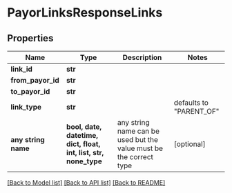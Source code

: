 # PayorLinksResponseLinks


## Properties
Name | Type | Description | Notes
------------ | ------------- | ------------- | -------------
**link_id** | **str** |  | 
**from_payor_id** | **str** |  | 
**to_payor_id** | **str** |  | 
**link_type** | **str** |  | defaults to "PARENT_OF"
**any string name** | **bool, date, datetime, dict, float, int, list, str, none_type** | any string name can be used but the value must be the correct type | [optional]

[[Back to Model list]](../README.md#documentation-for-models) [[Back to API list]](../README.md#documentation-for-api-endpoints) [[Back to README]](../README.md)



